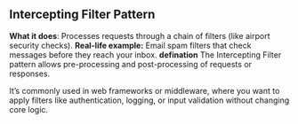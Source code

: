 ## Intercepting Filter Pattern

**What it does**: Processes requests through a chain of filters (like airport security checks).
**Real-life example:** Email spam filters that check messages before they reach your inbox.
**defination** The Intercepting Filter pattern allows pre-processing and post-processing of requests or responses.

It’s commonly used in web frameworks or middleware, where you want to apply filters like authentication, logging, or
input validation without changing core logic.

